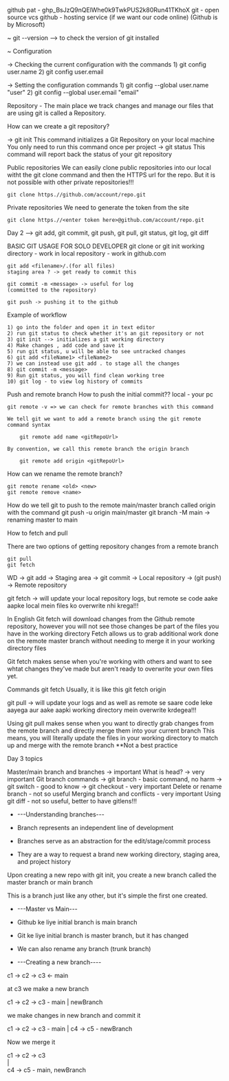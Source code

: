 github pat - 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
git - open source vcs
github - hosting service (if we want our code online) (Github is by Microsoft)

~ git --version --> to check the version of git installed

~ Configuration

-> Checking the current configuration with the commands
    1) git config user.name
    2) git config user.email

-> Setting the configuration commands 
    1) git config --global user.name "user"
    2) git config --global user.email "email"


Repository - The main place we track changes and manage our files that are using git is called a Repository.


How can we create a git repository?

-> git init
    This command initializes a Git Repository on your local machine
    You only need to run this command once per project
-> git status
    This command will report back the status of your git repository


Public repositories
    We can easily clone public repositories into our local witht the git clone command and then the HTTPS url for the repo. But it is not possible with other private repositories!!!

    git clone https.//github.com/account/repo.git
Private repositories
    We need to generate the token from the site

    git clone https.//<enter token here>@github.com/account/repo.git


Day 2
 --> git add, git commit, git push, git pull, git status, git log, git diff

BASIC GIT USAGE FOR SOLO DEVELOPER
    git clone or git init
    working directory - work in local
    repository - work in github.com 

    git add <filename>/.(for all files)
    staging area ? -> get ready to commit this 

    git commit -m <message> -> useful for log
    (committed to the repository)

    git push -> pushing it to the github


Example of workflow

    1) go into the folder and open it in text editor
    2) run git status to check whether it's an git repository or not
    3) git init --> initializes a git working directory
    4) Make changes , add code and save it
    5) run git status, u will be able to see untracked changes
    6) git add <fileName1> <fileName2>
    7) we can instead use git add . to stage all the changes
    8) git commit -m <message>
    9) Run git status, you will find clean working tree
    10) git log - to view log history of commits


Push and remote branch
How to push the initial commit??
    local - your pc

    git remote -v => we can check for remote branches with this command

    We tell git we want to add a remote branch using the git remote command syntax

        git remote add name <gitRepoUrl>

    By convention, we call this remote branch the origin branch

        git remote add origin <gitRepoUrl>

How can we rename the remote branch?

    git remote rename <old> <new>
    git remote remove <name>

How do we tell git to push to the remote
main/master branch called origin with the command
git push -u origin main/master
git branch -M main -> renaming master to main

How to fetch and pull 

There are two options of getting repository changes from a remote branch

    git pull
    git fetch

WD -> git add -> Staging area -> git commit -> Local repository -> (git push) -> Remote repository

git fetch -> will update your local repository logs, but remote se code aake aapke local mein files ko overwrite nhi krega!!!

In English
Git fetch will download changes from the Github remote repository, however you will not see those changes be part of the files you have in the working directory
Fetch allows us to grab additional work done on the remote master branch without needing to merge it in your working directory files

Git fetch makes sense when you're working with others and want to see whtat changes they've made but aren't ready to overwrite your own files yet.

Commands 
    git fetch <remote> <branch>
Usually, it is like this 
    git fetch origin <branch>

git pull -> will update your logs
and as well as remote se saare code leke aayega aur aake aapki working directory mein overwrite krdegea!!!

Using git pull makes sense when you want to directly grab changes from the remote branch and directly merge them into your current branch
This means, you will literally update the files in your working directory to match up and merge with the remote branch
**Not a best practice


Day 3 topics

Master/main branch and branches -> important
What is head? -> very important
Git branch commands
    -> git branch - basic command, no harm
    -> git switch - good to know
    -> git checkout - very important
Delete or rename branch  - not so useful
Merging branch and conflicts - very important 
Using git diff - not so useful, better to have gitlens!!!


* ---Understanding branches---

* Branch represents an independent line of development
* Branches serve as an abstraction for the edit/stage/commit process
* They are a way to request a brand new working directory, staging area, and project history

Upon creating a new repo with git init, you create a new branch called the master branch or main branch

This is a branch just like any other, but it's simple the first one created.

* ---Master vs Main---

* Github ke liye initial branch is main branch
* Git ke liye initial branch is master branch, but it has changed
* We can also rename any branch (trunk branch)


* ---Creating a new branch----

c1 -> c2 -> c3 <- main

at c3 we make a new branch

c1 -> c2 -> c3 - main
            |
            newBranch

we make changes in new branch and commit it

c1 -> c2 -> c3 - main
            |
            c4 -> c5 - newBranch

Now we merge it 

c1 -> c2 -> c3    
            |     
            c4 -> c5 - main, newBranch